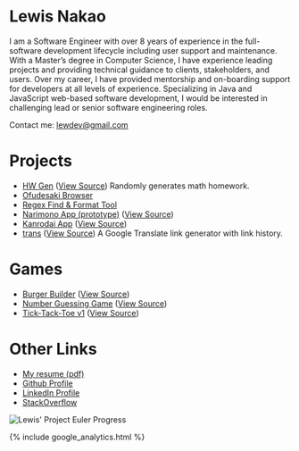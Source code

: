 # Lewis Nakao

I am a Software Engineer with over 8 years of experience in the full-software development lifecycle including user support and maintenance. With a Master’s degree in Computer Science, I have experience leading projects and providing technical guidance to clients, stakeholders, and users. Over my career, I have provided mentorship and on-boarding support for developers at all levels of experience. Specializing in Java and JavaScript web-based software development, I would be interested in challenging lead or senior software engineering roles.

Contact me: [lewdev@gmail.com](mailto:lewdev@gmail.com)

Projects
========
* [HW Gen](https://lewdev.github.io/apps/hw-gen) ([View Source](https://github.com/lewdev/hw-gen)) Randomly generates math homework.
* [Ofudesaki Browser](https://lewdev.github.io/ofudesaki-browser/)
* [Regex Find & Format Tool](https://lewdev.github.io/apps/regex-find-and-format)
* [Narimono App (prototype)](https://lewdev.github.io/narimono-prototype/) ([View Source](https://github.com/lewdev/narimono))
* [Kanrodai App](https://lewdev.github.io/kanrodai-app/) ([View Source](https://github.com/lewdev/kanrodai-app))
* [trans](https://lewdev.github.io/trans/) ([View Source](https://github.com/lewdev/trans)) A Google Translate link generator with link history.

Games
=====
* [Burger Builder](https://lewdev.github.io/apps/burger-builder) ([View Source](https://github.com/lewdev/burger-builder))
* [Number Guessing Game](https://lewdev.github.io/apps/number-guess) ([View Source](https://github.com/lewdev/number-guess))
* [Tick-Tack-Toe v1](https://lewdev.github.io/ticktacktoe/v1/) ([View Source](https://github.com/lewdev/ticktacktoe))

Other Links
===========
* [My resume (pdf)](https://drive.google.com/open?id=1neZuwiGy5SBrFOiJnbcvcx1Bb-LV8iPP)
* [Github Profile](https://github.com/lewdev)
* [LinkedIn Profile](https://www.linkedin.com/in/lewisnakao)
* [StackOverflow](http://stackoverflow.com/cv/lewis.nakao)

![Lewis' Project Euler Progress](https://projecteuler.net/profile/lewdev.png "Lewis' Project Euler Progress")

{% include google_analytics.html %}
